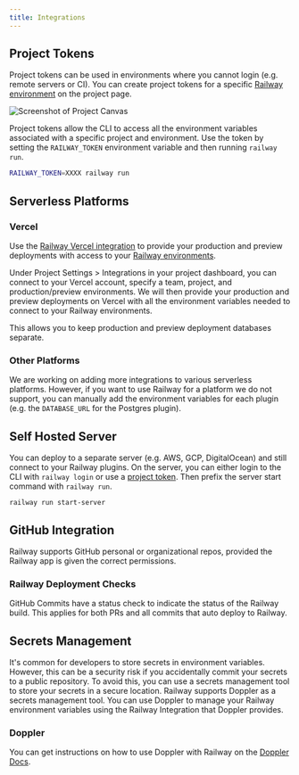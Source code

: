 ```yaml
---
title: Integrations
---
```


## Project Tokens

Project tokens can be used in environments where you cannot login (e.g. remote
servers or CI). You can create project tokens for a specific [Railway
environment](/develop/environments) on the project page.

<Image src="https://res.cloudinary.com/railway/image/upload/v1644622499/docs/projecttokens_lwjgat.png"
alt="Screenshot of Project Canvas"
layout="responsive"
width={1377} height={823} quality={100} />

Project tokens allow the CLI to access all the environment variables associated
with a specific project and environment. Use the token by setting the
`RAILWAY_TOKEN` environment variable and then running `railway run`.

```bash
RAILWAY_TOKEN=XXXX railway run
```

## Serverless Platforms

### Vercel

Use the [Railway Vercel
integration](https://vercel.com/changelog/railway-integration-postgres-redis-mysql)
to provide your production and preview deployments with access to your [Railway
environments](/develop/environments).

Under Project Settings > Integrations in your project dashboard, you can connect
to your Vercel account, specify a team, project, and production/preview
environments. We will then provide your production and preview deployments on Vercel
with all the environment variables needed to connect to your Railway
environments.

This allows you to keep production and preview deployment databases separate.

### Other Platforms

We are working on adding more integrations to various serverless platforms.
However, if you want to use Railway for a platform we do not support, you can
manually add the environment variables for each plugin (e.g. the `DATABASE_URL`
for the Postgres plugin).

## Self Hosted Server

You can deploy to a separate server (e.g. AWS, GCP, DigitalOcean) and still
connect to your Railway plugins. On the server, you can either login to the CLI
with `railway login` or use a [project token](/deploy/integrations#project-tokens). Then prefix the
server start command with `railway run`.

```shell:always
railway run start-server
```

## GitHub Integration

Railway supports GitHub personal or organizational repos, provided the Railway app is given the correct permissions.

### Railway Deployment Checks

GitHub Commits have a status check to indicate the status of the Railway build. This applies for both PRs and all commits that auto deploy to Railway.

## Secrets Management

It's common for developers to store secrets in environment variables. However, this can be a security risk if you accidentally commit your secrets to a public repository. To avoid this, you can use a secrets management tool to store your secrets in a secure location. Railway supports Doppler as a secrets management tool. You can use Doppler to manage your Railway environment variables using the Railway Integration that Doppler provides.
### Doppler

You can get instructions on how to use Doppler with Railway on the [Doppler Docs](https://docs.doppler.com/docs/railway).
